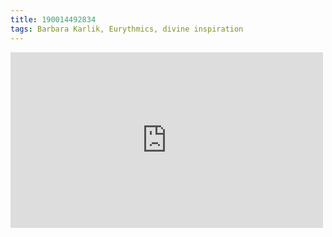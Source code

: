 ```yaml
---
title: 190014492834
tags: Barbara Karlik, Eurythmics, divine inspiration
---
```

<iframe allow="accelerometer; autoplay; clipboard-write; encrypted-media; gyroscope; picture-in-picture" allowfullscreen="" frameborder="0" height="281" id="youtube_iframe" src="https://www.youtube.com/embed/r5CM0gxHIrc?feature=oembed&amp;enablejsapi=1&amp;origin=https://safe.txmblr.com&amp;wmode=opaque" width="500"></iframe>
